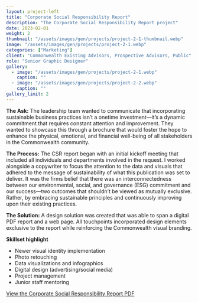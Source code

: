 ```yaml
---
layout: project-left
title: "Corporate Social Responsibility Report"
description: "The Corporate Social Responsibility Report project"
date: 2023-02-01
weight: 2
thumbnail: "/assets/images/gen/projects/project-2-1-thumbnail.webp"
image: "/assets/images/gen/projects/project-2-1.webp"
categories: ["Marketing"]
client: "Commonwealth Existing Advisors, Prospective Advisors, Public"
role: "Senior Graphic Designer"
gallery:
  - image: "/assets/images/gen/projects/project-2-1.webp"
    caption: ""
  - image: "/assets/images/gen/projects/project-2-2.webp"
    caption: ""
gallery_limit: 2
---
```


<strong>The Ask:</strong> The leadership team wanted to communicate that incorporating sustainable business practices isn’t a onetime investment—it’s a dynamic commitment that requires constant attention and improvement. They wanted to showcase this through a brochure that would foster the hope to enhance the physical, emotional, and financial well-being of all stakeholders in the Commonwealth community.

<strong>The Process:</strong> The CSR report began with an initial kickoff meeting that included all individuals and departments involved in the request. I worked alongside a copywriter to focus the attention to the data and visuals that adhered to the message of sustainability of what this publication was set to deliver. It was the firms belief that there was an interconnectedness between our environmental, social, and governance (ESG) commitment and our success—two outcomes that shouldn’t be viewed as mutually exclusive. Rather, by embracing sustainable principles and continuously improving upon their existing practices.

<strong>The Solution:</strong> A design solution was created that was able to span a digital PDF report and a web page. All touchpoints incorporated design elements exclusive to the report while reinforcing the Commonwealth visual branding.

<p class="list-heading"><strong>Skillset highlight</strong></p>
<ul class="list">
<li>Newer visual identity implementation</li>
<li>Photo retouching</li>
<li>Data visualizations and infographics</li>
<li>Digital design (advertising/social media)</li>
<li>Project management</li>
<li>Junior staff mentoring</li>
</ul>

[View the Corporate Social Responsibility Report PDF](/portfolio/assets/pdf/Corporate_Social_Responsibility_Report.pdf)
